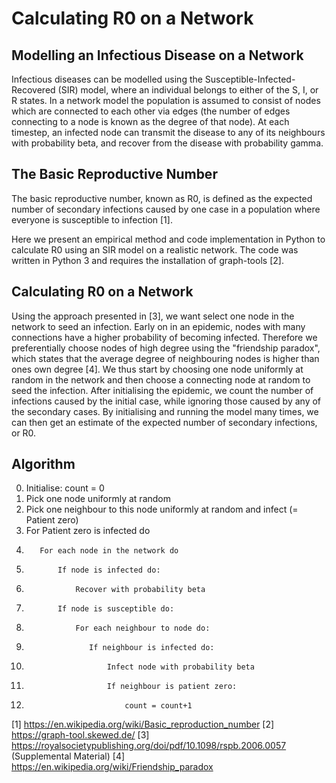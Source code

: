 # Calculating R0 on a Network

## Modelling an Infectious Disease on a Network
Infectious diseases can be modelled using the Susceptible-Infected-Recovered (SIR) model, where an individual belongs to either of the S, I, or R states. In a network model the population is assumed to consist of nodes which are connected to each other via edges (the number of edges connecting to a node is known as the degree of that node). At each timestep, an infected node can transmit the disease to any of its neighbours with probability beta, and recover from the disease with probability gamma. 

## The Basic Reproductive Number
The basic reproductive number, known as R0, is defined as the expected number of secondary infections caused by one case in a population where everyone is susceptible to infection [1].

Here we present an empirical method and code implementation in Python to calculate R0 using an SIR model on a realistic network. The code was written in Python 3 and requires the installation of graph-tools [2].

## Calculating R0 on a Network
Using the approach presented in [3], we want select one node in the network to seed an infection. Early on in an epidemic, nodes with many connections have a higher probability of becoming infected. Therefore we preferentially choose nodes of high degree using the "friendship paradox", which states that the average degree of neighbouring nodes is higher than ones own degree [4]. We thus start by choosing one node uniformly at random in the network and then choose a connecting node at random to seed the infection. After initialising the epidemic, we count the number of infections caused by the initial case, while ignoring those caused by any of the secondary cases. By initialising and running the model many times, we can then get an estimate of the expected number of secondary infections, or R0.

## Algorithm
0.    Initialise: count = 0
1.    Pick one node uniformly at random
2.    Pick one neighbour to this node uniformly at random and infect (= Patient zero)
4.    For Patient zero is infected do
5.        For each node in the network do
6.            If node is infected do:
7.                Recover with probability beta
8.            If node is susceptible do:
9.                For each neighbour to node do:
10.                   If neighbour is infected do:
11.                       Infect node with probability beta
12.                       If neighbour is patient zero:
13.                           count = count+1




[1] https://en.wikipedia.org/wiki/Basic_reproduction_number
[2] https://graph-tool.skewed.de/
[3] https://royalsocietypublishing.org/doi/pdf/10.1098/rspb.2006.0057 (Supplemental Material)
[4] https://en.wikipedia.org/wiki/Friendship_paradox
